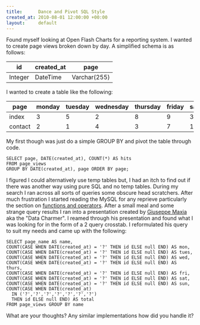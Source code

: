 ```yaml
---
title:      Dance and Pivot SQL Style
created_at: 2010-08-01 12:00:00 +00:00
layout:     default
---
```


Found myself looking at Open Flash Charts for a reporting system. I wanted to create page views broken down by day. A simplified schema is as follows:

| id      | created\_at | page         |
|---------|-------------|--------------|
| Integer | DateTime    | Varchar(255) |

I wanted to create a table like the following:

| page    | monday | tuesday | wednesday | thursday | friday | saturday | sunday |
|---------|--------|---------|-----------|----------|--------|----------|--------|
| index   | 3      | 5       | 2         | 8        | 9      | 30       | 32     |
| contact | 2      | 1       | 4         | 3        | 7      | 12       | 16     |

My first though was just do a simple GROUP BY and pivot the table through code.

    SELECT page, DATE(created_at), COUNT(*) AS hits 
    FROM page_views
    GROUP BY DATE(created_at), page ORDER BY page;

I figured I could alternatively use temp tables but, I had an itch to find out if there was another way using pure SQL and no temp tables. During my search I ran across all sorts of queries some obscure head scratchers. After much frustration I started reading the MySQL for any reprieve particularly the section on [functions and operators](http://dev.mysql.com/doc/refman/5.1/en/functions.html). After a small meal and some strange query results I ran into a presentation created by [Giuseppe Maxia](http://datacharmer.org/) aka the "Data Charmer". I reamed through his presentation and found what I was looking for in the form of a 2 query crosstab. I reformulated his query to suit my needs and came up with the following:

    SELECT page_name AS name,
    COUNT(CASE WHEN DATE(created_at) = '?' THEN id ELSE null END) AS mon,
    COUNT(CASE WHEN DATE(created_at) = '?' THEN id ELSE null END) AS tues,
    COUNT(CASE WHEN DATE(created_at) = '?' THEN id ELSE null END) AS wed,
    COUNT(CASE WHEN DATE(created_at) = '?' THEN id ELSE null END) AS thurs,
    COUNT(CASE WHEN DATE(created_at) = '?' THEN id ELSE null END) AS fri,
    COUNT(CASE WHEN DATE(created_at) = '?' THEN id ELSE null END) AS sat,
    COUNT(CASE WHEN DATE(created_at) = '?' THEN id ELSE null END) AS sun,
    COUNT(CASE WHEN DATE(created_at) 
      IN ('?','?','?','?','?','?','?')
      THEN id ELSE null END) AS total
    FROM page_views GROUP BY name

What are your thoughts? Any similar implementations how did you handle it?
